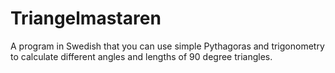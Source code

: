 # Triangelmastaren
A program in Swedish that you can use simple Pythagoras and trigonometry to calculate different angles and lengths of 90 degree triangles.
